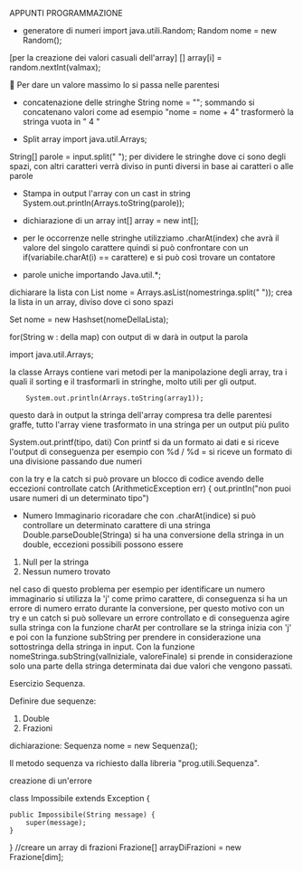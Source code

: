 APPUNTI PROGRAMMAZIONE

- generatore di numeri
  import java.utili.Random;
  Random nome = new Random();

[per la creazione dei valori casuali dell'array] []
array[i] = random.nextInt(valmax);

🚩 Per dare un valore massimo lo si passa nelle parentesi

- concatenazione delle stringhe
  String nome = "";
  sommando si concatenano valori come ad esempio "nome = nome + 4" trasformerò la stringa vuota in " 4 "

- Split array
  import java.util.Arrays;

String[] parole = input.split(" ");
per dividere le stringhe dove ci sono degli spazi, con altri caratteri verrà diviso in punti diversi in base ai caratteri o alle parole

- Stampa in output l'array con un cast in string
  System.out.println(Arrays.toString(parole));

- dichiarazione di un array
  int[] array = new int[];
- per le occorrenze nelle stringhe
  utilizziamo .charAt(index) che avrà il valore del singolo carattere quindi si può confrontare con un if(variabile.charAt(i) == carattere) e si può così trovare un contatore

- parole uniche
  importando Java.util.\*;

dichiarare la lista con List<String> nome = Arrays.asList(nomestringa.split(" "));
crea la lista in un array, diviso dove ci sono spazi

Set<String> nome = new Hashset<String>(nomeDellaLista);

for(String w : della map) con output di w darà in output la parola

import java.util.Arrays;

la classe Arrays contiene vari metodi per la manipolazione degli array, tra i quali il sorting e il trasformarli in stringhe, molto utili per gli output.

        System.out.println(Arrays.toString(array1));

questo darà in output la stringa dell'array compresa tra delle parentesi graffe, tutto l'array viene trasformato in una stringa per un output più pulito

System.out.printf(tipo, dati)
Con printf si da un formato ai dati e si riceve l'output di conseguenza
per esempio con %d / %d = si riceve un formato di una divisione passando due numeri

con la try e la catch si può provare un blocco di codice avendo delle eccezioni controllate
catch (ArithmeticException err) { out.println("non puoi usare numeri di un determinato tipo")

- Numero Immaginario
  ricoradare che con .charAt(indice) si può controllare un determinato carattere di una stringa
  Double.parseDouble(Stringa) si ha una conversione della stringa in un double, eccezioni possibili possono essere

1. Null per la stringa
2. Nessun numero trovato

nel caso di questo problema per esempio per identificare un numero immaginario si utilizza la 'j' come primo carattere, di conseguenza si ha un errore di numero errato durante la conversione, per questo motivo con un try e un catch si può sollevare un errore controllato e di conseguenza agire sulla stringa con la funzione charAt per controllare se la stringa inizia con 'j' e poi con la funzione subString per prendere in considerazione una sottostringa della stringa in input.
Con la funzione nomeStringa.subString(valIniziale, valoreFinale) si prende in considerazione solo una parte della stringa determinata dai due valori che vengono passati.

Esercizio Sequenza.

Definire due sequenze:

1. Double
2. Frazioni

dichiarazione:
Sequenza<tipo> nome = new Sequenza<tipo>();

Il metodo sequenza va richiesto dalla libreria "prog.utili.Sequenza".

creazione di un'errore

class Impossibile extends Exception {

    public Impossibile(String message) {
        super(message);
    }

}
//creare un array di frazioni
Frazione[] arrayDiFrazioni = new Frazione[dim];
